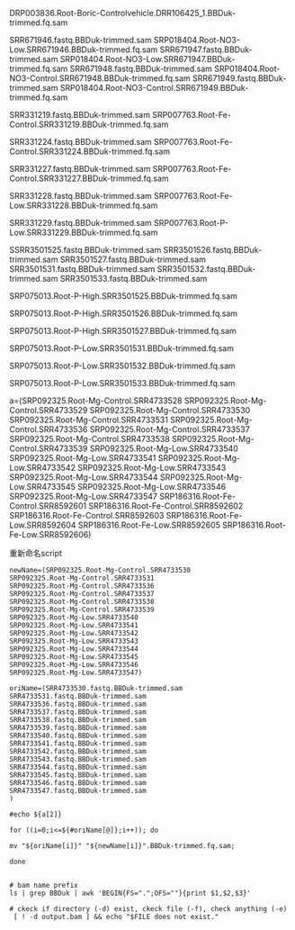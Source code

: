 DRP003836.Root-Boric-Controlvehicle.DRR106425_1.BBDuk-trimmed.fq.sam

SRR671946.fastq.BBDuk-trimmed.sam SRP018404.Root-NO3-Low.SRR671946.BBDuk-trimmed.fq.sam
SRR671947.fastq.BBDuk-trimmed.sam SRP018404.Root-NO3-Low.SRR671947.BBDuk-trimmed.fq.sam
SRR671948.fastq.BBDuk-trimmed.sam SRP018404.Root-NO3-Control.SRR671948.BBDuk-trimmed.fq.sam	
SRR671949.fastq.BBDuk-trimmed.sam SRP018404.Root-NO3-Control.SRR671949.BBDuk-trimmed.fq.sam




SRR331219.fastq.BBDuk-trimmed.sam
SRP007763.Root-Fe-Control.SRR331219.BBDuk-trimmed.fq.sam

SRR331224.fastq.BBDuk-trimmed.sam
SRP007763.Root-Fe-Control.SRR331224.BBDuk-trimmed.fq.sam

SRR331227.fastq.BBDuk-trimmed.sam
SRP007763.Root-Fe-Control.SRR331227.BBDuk-trimmed.fq.sam

SRR331228.fastq.BBDuk-trimmed.sam
SRP007763.Root-Fe-Low.SRR331228.BBDuk-trimmed.fq.sam

 SRR331229.fastq.BBDuk-trimmed.sam
SRP007763.Root-P-Low.SRR331229.BBDuk-trimmed.fq.sam




SSRR3501525.fastq.BBDuk-trimmed.sam
SRR3501526.fastq.BBDuk-trimmed.sam
SRR3501527.fastq.BBDuk-trimmed.sam
SRR3501531.fastq.BBDuk-trimmed.sam
SRR3501532.fastq.BBDuk-trimmed.sam
SRR3501533.fastq.BBDuk-trimmed.sam

SRP075013.Root-P-High.SRR3501525.BBDuk-trimmed.fq.sam

SRP075013.Root-P-High.SRR3501526.BBDuk-trimmed.fq.sam

SRP075013.Root-P-High.SRR3501527.BBDuk-trimmed.fq.sam

SRP075013.Root-P-Low.SRR3501531.BBDuk-trimmed.fq.sam

SRP075013.Root-P-Low.SRR3501532.BBDuk-trimmed.fq.sam

SRP075013.Root-P-Low.SRR3501533.BBDuk-trimmed.fq.sam



a=(SRP092325.Root-Mg-Control.SRR4733528
SRP092325.Root-Mg-Control.SRR4733529
SRP092325.Root-Mg-Control.SRR4733530
SRP092325.Root-Mg-Control.SRR4733531
SRP092325.Root-Mg-Control.SRR4733536
SRP092325.Root-Mg-Control.SRR4733537
SRP092325.Root-Mg-Control.SRR4733538
SRP092325.Root-Mg-Control.SRR4733539
SRP092325.Root-Mg-Low.SRR4733540
SRP092325.Root-Mg-Low.SRR4733541
SRP092325.Root-Mg-Low.SRR4733542
SRP092325.Root-Mg-Low.SRR4733543
SRP092325.Root-Mg-Low.SRR4733544
SRP092325.Root-Mg-Low.SRR4733545
SRP092325.Root-Mg-Low.SRR4733546
SRP092325.Root-Mg-Low.SRR4733547
SRP186316.Root-Fe-Control.SRR8592601
SRP186316.Root-Fe-Control.SRR8592602
SRP186316.Root-Fe-Control.SRR8592603
SRP186316.Root-Fe-Low.SRR8592604
SRP186316.Root-Fe-Low.SRR8592605
SRP186316.Root-Fe-Low.SRR8592606)


重新命名script
```bash=
newName=(SRP092325.Root-Mg-Control.SRR4733530
SRP092325.Root-Mg-Control.SRR4733531
SRP092325.Root-Mg-Control.SRR4733536
SRP092325.Root-Mg-Control.SRR4733537
SRP092325.Root-Mg-Control.SRR4733538
SRP092325.Root-Mg-Control.SRR4733539
SRP092325.Root-Mg-Low.SRR4733540
SRP092325.Root-Mg-Low.SRR4733541
SRP092325.Root-Mg-Low.SRR4733542
SRP092325.Root-Mg-Low.SRR4733543
SRP092325.Root-Mg-Low.SRR4733544
SRP092325.Root-Mg-Low.SRR4733545
SRP092325.Root-Mg-Low.SRR4733546
SRP092325.Root-Mg-Low.SRR4733547)

oriName=(SRR4733530.fastq.BBDuk-trimmed.sam
SRR4733531.fastq.BBDuk-trimmed.sam
SRR4733536.fastq.BBDuk-trimmed.sam
SRR4733537.fastq.BBDuk-trimmed.sam
SRR4733538.fastq.BBDuk-trimmed.sam
SRR4733539.fastq.BBDuk-trimmed.sam
SRR4733540.fastq.BBDuk-trimmed.sam
SRR4733541.fastq.BBDuk-trimmed.sam
SRR4733542.fastq.BBDuk-trimmed.sam
SRR4733543.fastq.BBDuk-trimmed.sam
SRR4733544.fastq.BBDuk-trimmed.sam
SRR4733545.fastq.BBDuk-trimmed.sam
SRR4733546.fastq.BBDuk-trimmed.sam
SRR4733547.fastq.BBDuk-trimmed.sam
)

#echo ${a[2]}

for ((i=0;i<=${#oriName[@]};i++)); do

mv "${oriName[i]}" "${newName[i]}".BBDuk-trimmed.fq.sam;

done


```


```
# bam name prefix
ls | grep BBDuk | awk 'BEGIN{FS=".";OFS=""}{print $1,$2,$3}'

# ckeck if directory (-d) exist, ckeck file (-f), check anything (-e) 
 [ ! -d output.bam ] && echo "$FILE does not exist."

```